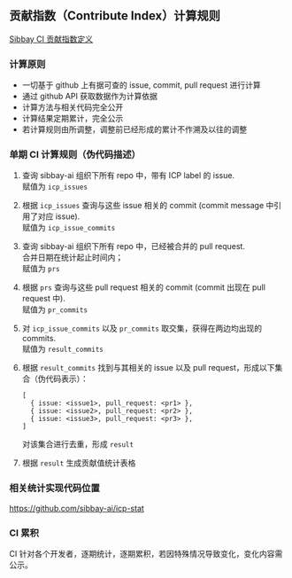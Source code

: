 ## 贡献指数（Contribute Index）计算规则

[Sibbay CI 贡献指数定义](https://github.com/sibbay-ai/public/blob/master/ICP%20%E5%A5%96%E5%8A%B1%E6%9C%BA%E5%88%B6.md#51贡献指数contribute-index)

### 计算原则

- 一切基于 github 上有据可查的 issue, commit, pull request 进行计算
- 通过 github API 获取数据作为计算依据
- 计算方法与相关代码完全公开
- 计算结果定期累计，完全公示
- 若计算规则由所调整，调整前已经形成的累计不作溯及以往的调整

### 单期 CI 计算规则（伪代码描述）

1. 查询 sibbay-ai 组织下所有 repo 中，带有 ICP label 的 issue.  
   赋值为 `icp_issues`
   
2. 根据 `icp_issues` 查询与这些 issue 相关的 commit (commit message 中引用了对应 issue).  
   赋值为 `icp_issue_commits`
   
3. 查询 sibbay-ai 组织下所有 repo 中，已经被合并的 pull request.  
   合并日期在统计起止时间内；  
   赋值为 `prs`
   
4. 根据 `prs` 查询与这些 pull request 相关的 commit (commit 出现在 pull request 中).  
   赋值为 `pr_commits`
   
5. 对 `icp_issue_commits` 以及 `pr_commits` 取交集，获得在两边均出现的 commits.  
   赋值为 `result_commits`
   
6. 根据 `result_commits` 找到与其相关的 issue 以及 pull request，形成以下集合（伪代码表示）：
   ```
   [
     { issue: <issue1>, pull_request: <pr1> },
     { issue: <issue2>, pull_request: <pr2> },
     { issue: <issue3>, pull_request: <pr3> },
   ]
   ```
   对该集合进行去重，形成 `result`
   
7. 根据 `result` 生成贡献值统计表格

### 相关统计实现代码位置

https://github.com/sibbay-ai/icp-stat

### CI 累积

CI 针对各个开发者，逐期统计，逐期累积，若因特殊情况导致变化，变化内容需公示。
